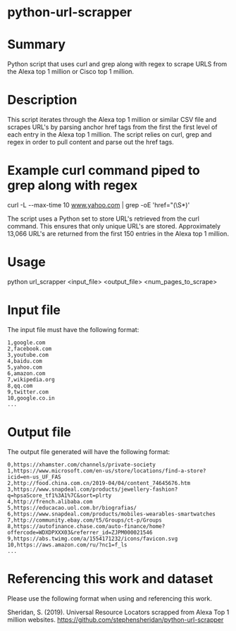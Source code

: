 # python-url-scrapper

# Summary
Python script that uses curl and grep along with regex to scrape URLS from the Alexa top 1 million or Cisco top 1 million.

# Description
This script iterates through the Alexa top 1 million or similar CSV file and scrapes URL's by parsing anchor href tags from the first the first level of each entry in the Alexa top 1 million. The script relies on curl, grep and regex in order to pull content and parse out the href tags.

# Example curl command piped to grep along with regex 
curl -L --max-time 10 www.yahoo.com | grep -oE 'href=\"(\S*)'

The script uses a Python set to store URL's retrieved from the curl command. This ensures that only unique URL's are stored. Approximately 13,066 URL's are returned from the first 150 entries in the Alexa top 1 million.

# Usage
python url_scrapper <input_file> <output_file> <num_pages_to_scrape>

# Input file
The input file must have the following format:
```
1,google.com
2,facebook.com
3,youtube.com
4,baidu.com
5,yahoo.com
6,amazon.com
7,wikipedia.org
8,qq.com
9,twitter.com
10,google.co.in
...
```

# Output file
The output file generated will have the following format:
```
0,https://xhamster.com/channels/private-society
1,https://www.microsoft.com/en-us/store/locations/find-a-store?icid=en-us_UF_FAS
2,http://food.china.com.cn/2019-04/04/content_74645676.htm
3,https://www.snapdeal.com/products/jewellery-fashion?q=hpsaScore_tf1%3A1%7C&sort=plrty
4,http://french.alibaba.com
5,https://educacao.uol.com.br/biografias/
6,https://www.snapdeal.com/products/mobiles-wearables-smartwatches
7,http://community.ebay.com/t5/Groups/ct-p/Groups
8,https://autofinance.chase.com/auto-finance/home?offercode=WDXDPXXX03&referrer_id=ZJPM000021546
9,https://abs.twimg.com/a/1554171232/icons/favicon.svg
10,https://aws.amazon.com/ru/?nc1=f_ls
...
```
# Referencing this work and dataset
Please use the following format when using and referencing this work.

Sheridan, S. (2019). Universal Resource Locators scrapped from Alexa Top 1 million websites. https://github.com/stephensheridan/python-url-scrapper


